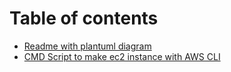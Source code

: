 # Table of contents

* [Readme with plantuml diagram](README.md)
* [CMD Script to make ec2 instance with AWS CLI](create-ec2-instance.cmd)
